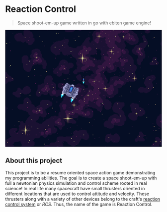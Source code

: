 # Reaction Control
> Space shoot-em-up game written in go with ebiten game engine!
<img src="resources/screenshot.png" />

## About this project
This project is to be a resume oriented space action game demonstrating my programming abilities. The goal is to create a space shoot-em-up with full a newtonian physics simulation and control scheme rooted in real science! In real life many spacecraft have small thrusters oriented in different locations that are used to control attitude and velocity. These thrusters along with a variety of other devices belong to the craft's [reaction control system](https://en.wikipedia.org/wiki/Reaction_control_system) or *RCS*. Thus, the name of the game is Reaction Control.
